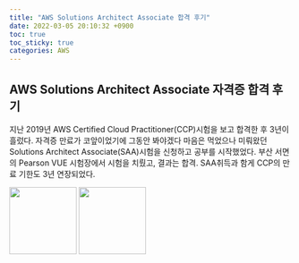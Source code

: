 ```yaml
---
title: "AWS Solutions Architect Associate 합격 후기"
date: 2022-03-05 20:10:32 +0900
toc: true
toc_sticky: true
categories: AWS
---
```


## AWS Solutions Architect Associate 자격증 합격 후기

지난 2019년 AWS Certified Cloud Practitioner(CCP)시험을 보고 합격한 후 3년이 흘렀다. 자격증 만료가 코앞이었기에
그동안 봐야겠다 마음은 먹었으나 미뤄왔던 Solutions Architect Associate(SAA)시험을 신청하고 공부를 시작했었다. 
부산 서면의 Pearson VUE 시험장에서 시험을 치뤘고, 결과는 합격. SAA취득과 함게 CCP의 만료 기한도 3년 연장되었다. 

<a href="https://www.credly.com/badges/f53f8506-56ba-4c42-9c36-10b76cd17146/public_url"><img src="https://user-images.githubusercontent.com/61682534/156751782-7e5585b7-d97e-4530-8e03-8f100dd4aa58.png" width="120"></a>
<a href="https://www.credly.com/badges/cdd98f16-d80d-4bdb-b745-984296205154/public_url"><img src="https://user-images.githubusercontent.com/61682534/156751755-46dc2622-06ca-4782-ac95-07860e9a751f.png" width="120"></a>
